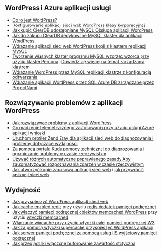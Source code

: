 ## <a name="wordpress-and-azure-app-service"></a>WordPress i Azure aplikacji usługi

* [Co to jest WordPress?](https://wordpress.org/)
* [Konfigurowanie aplikacji sieci web WordPress klasy korporacyjnej](../articles/app-service-web/web-sites-php-enterprise-wordpress.md)
* [Jak kupić ClearDB udostępniane MySQL Obsługa aplikacji WordPress](http://blog.syntaxc4.net/post/2012/12/03/provisioning-a-mysql-database-from-the-windows-azure-store.aspx)
* [Jak do zakupu ClearDB dedykowane MySQL klaster dla aplikacji WordPress](https://azure.microsoft.com/blog/announcing-new-mysql-premium-tiers-from-cleardb/)
* [Wdrażanie aplikacji sieci web WordPress kopii z klastrem replikacji MySQL](/documentation/templates/wordpress-mysql-replication/)
* [Tworzenie własnych klaster programu MySQL wzorzec wzorca przy użyciu klaster Percona](/documentation/templates/mysql-ha-pxc/) i [Dowiedz się więcej na temat zarządzania klastrem](https://github.com/fanjeffrey/axiom.articles/tree/master/pxc)
* [Wdrażanie WordPress przez MySQL replikacji klastrze z konfiguracją odtwarzania](/documentation/templates/mysql-replication/)
* [Wdrażanie aplikacji WordPress przez SQL Azure DB zarządzane przez ProjectNami](/marketplace/partners/projectnami/projectnami/)
  
## <a name="troubleshooting-wordpress-application"></a>Rozwiązywanie problemów z aplikacji WordPress

* [Jak rozwiązywać problemy z aplikacji WordPress](https://sunithamk.wordpress.com/2014/09/04/wordpress-troubleshooting-techniques-on-azure-websites/)
* [Gromadzenie telemetrycznego zastosowania przy użyciu usługi Azure aplikacji wnioski](https://azure.microsoft.com/blog/usage-analytics-for-wordpress-with-azure-app-insights/)
* [Uruchom profiler Zend Zray dla aplikacji sieci web do diagnozowania i problemy dotyczące wydajności](https://sunithamk.wordpress.com/2015/08/04/profiling-php-application-on-azure-web-apps/)
* [Za pomocą portalu Kudu pomocy technicznej do diagnozowania i ograniczanie problemy w czasie rzeczywistym](https://sunithamk.wordpress.com/2015/11/04/diagnose-and-mitigate-issues-with-azure-web-apps-support-portal/)
* [Używać różnych automatyczne poprawianego zasady Aby zautomatyzować rozpoznawania zdarzeń w czasie rzeczywistym](http://microsoftazurewebsitescheatsheet.info/#auto-heal)
* [Jak utworzyć kopię zapasową aplikacji sieci web](../articles/app-service-web/web-sites-backup.md) i [jak przywrócić aplikacji sieci web](../articles/app-service-web/web-sites-restore.md)

## <a name="performance"></a>Wydajność

* [Jak przyspieszyć WordPress aplikacji sieci web](https://sunithamk.wordpress.com/2014/08/01/10-ways-to-speed-up-your-wordpress-site-on-azure-websites/)
* [Jak cache enabled redis](../articles/redis-cache/cache-dotnet-how-to-use-azure-redis-cache.md) przy użyciu [redis dodatek pamięci podręcznej](https://wordpress.org/plugins/wp-redis/)
* [Jak włączyć pamięci podręcznej obiektów memcached WordPress](../articles/app-service-web/web-sites-connect-to-redis-using-memcache-protocol.md) przy użyciu [wtyczki memcached](https://wordpress.org/plugins/memcached/)
* [Włączanie wincache przy użyciu wtyczki całej pamięci podręcznej W3](https://wordpress.org/plugins/w3-total-cache/)
* [Jak za pomocą wtyczki supercache przyspieszyć WordPress aplikacji](http://ruslany.net/2008/12/speed-up-wordpress-on-iis-70/)
* [Jak serwer pamięci podręcznej za pomocą usług IIS wyjściowy pamięci podręcznej](http://blogs.msdn.com/b/brian_swan/archive/2011/06/08/performance-tuning-php-apps-on-windows-iis-with-output-caching.aspx)
* [Jak przeglądarki włączone buforowanie zawartość statyczną](http://www.iis.net/configreference/system.webserver/staticcontent)
